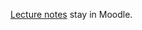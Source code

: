 [Lecture notes](https://cphbusiness.mrooms.net/pluginfile.php/288702/mod_resource/content/1/Session7EIP.pdf) stay in Moodle.
